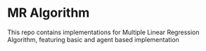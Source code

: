 # MR Algorithm

This repo contains implementations for Multiple Linear Regression Algorithm, featuring basic and agent based implementation
